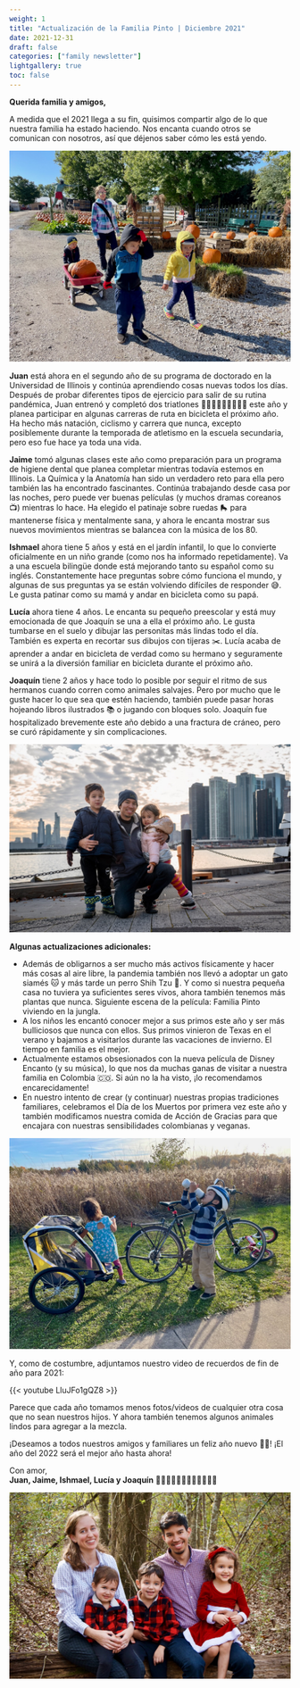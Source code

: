 ```yaml
---
weight: 1
title: "Actualización de la Familia Pinto | Diciembre 2021"
date: 2021-12-31
draft: false
categories: ["family newsletter"]
lightgallery: true
toc: false
---
```


**Querida familia y amigos,**

A medida que el 2021 llega a su fin, quisimos compartir algo de lo que nuestra familia ha estado haciendo. Nos encanta cuando otros se comunican con nosotros, así que déjenos saber cómo les está yendo.

![](2021-12_1.jpg "Calabazas en todas partes")

**Juan** está ahora en el segundo año de su programa de doctorado en la Universidad de Illinois y continúa aprendiendo cosas nuevas todos los días. Después de probar diferentes tipos de ejercicio para salir de su rutina pandémica, Juan entrenó y completó dos triatlones 🏊🏽‍♂️🚴🏽‍♂️🏃🏾‍♂️ este año y planea participar en algunas carreras de ruta en bicicleta el próximo año. Ha hecho más natación, ciclismo y carrera que nunca, excepto posiblemente durante la temporada de atletismo en la escuela secundaria, pero eso fue hace ya toda una vida.

**Jaime** tomó algunas clases este año como preparación para un programa de higiene dental que planea completar mientras todavía estemos en Illinois. La Química y la Anatomía han sido un verdadero reto para ella pero también las ha encontrado fascinantes. Continúa trabajando desde casa por las noches, pero puede ver buenas películas (y muchos dramas coreanos 📺) mientras lo hace. Ha elegido el patinaje sobre ruedas 🛼 para mantenerse física y mentalmente sana, y ahora le encanta mostrar sus nuevos movimientos mientras se balancea con la música de los 80.

**Ishmael** ahora tiene 5 años y está en el jardín infantil, lo que lo convierte oficialmente en un niño grande (como nos ha informado repetidamente). Va a una escuela bilingüe donde está mejorando tanto su español como su inglés. Constantemente hace preguntas sobre cómo funciona el mundo, y algunas de sus preguntas ya se están volviendo difíciles de responder 😅. Le gusta patinar como su mamá y andar en bicicleta como su papá.

**Lucía** ahora tiene 4 años. Le encanta su pequeño preescolar y está muy emocionada de que Joaquín se una a ella el próximo año. Le gusta tumbarse en el suelo y dibujar las personitas más lindas todo el día. También es experta en recortar sus dibujos con tijeras ✂️. Lucía acaba de aprender a andar en bicicleta de verdad como su hermano y seguramente se unirá a la diversión familiar en bicicleta durante el próximo año.

**Joaquín** tiene 2 años y hace todo lo posible por seguir el ritmo de sus hermanos cuando corren como animales salvajes. Pero por mucho que le guste hacer lo que sea que estén haciendo, también puede pasar horas hojeando libros ilustrados 📚 o jugando con bloques solo. Joaquín fue hospitalizado brevemente este año debido a una fractura de cráneo, pero se curó rápidamente y sin complicaciones.

![](2021-12_2.jpg "La Ciudad de los Vientos")


**Algunas actualizaciones adicionales:**

- Además de obligarnos a ser mucho más activos físicamente y hacer más cosas al aire libre, la pandemia también nos llevó a adoptar un gato siamés 🐱 y más tarde un perro Shih Tzu 🐶. Y como si nuestra pequeña casa no tuviera ya suficientes seres vivos, ahora también tenemos más plantas que nunca. Siguiente escena de la película: Familia Pinto viviendo en la jungla.
- A los niños les encantó conocer mejor a sus primos este año y ser más bulliciosos que nunca con ellos. Sus primos vinieron de Texas en el verano y bajamos a visitarlos durante las vacaciones de invierno. El tiempo en familia es el mejor.
- Actualmente estamos obsesionados con la nueva película de Disney Encanto (y su música), lo que nos da muchas ganas de visitar a nuestra familia en Colombia 🇨🇴. Si aún no la ha visto, ¡lo recomendamos encarecidamente!
- En nuestro intento de crear (y continuar) nuestras propias tradiciones familiares, celebramos el Día de los Muertos por primera vez este año y también modificamos nuestra comida de Acción de Gracias para que encajara con nuestras sensibilidades colombianas y veganas.

![](2021-12_3.jpg "Ciclismo en la pradera")


Y, como de costumbre, adjuntamos nuestro video de recuerdos de fin de año para 2021:

{{< youtube LluJFo1gQZ8 >}}

Parece que cada año tomamos menos fotos/videos de cualquier otra cosa que no sean nuestros hijos. Y ahora también tenemos algunos animales lindos para agregar a la mezcla.

¡Deseamos a todos nuestros amigos y familiares un feliz año nuevo 🎉🍾! ¡El año del 2022 será el mejor año hasta ahora!

Con amor,\
**Juan, Jaime, Ishmael, Lucía y Joaquín**
👨🏽👩🏼👦🏻👧🏻👶🏻🐱🐶


![](2021-12_4.jpg " ")
